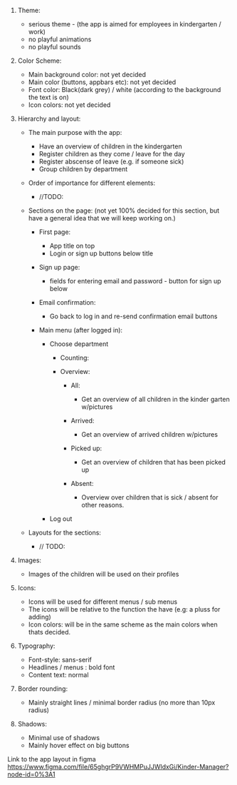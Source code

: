 1. Theme: 
    - serious theme - (the app is aimed for employees in kindergarten / work) 
    - no playful animations 
    - no playful sounds 
    
    
2. Color Scheme: 
    - Main background color: not yet decided
    - Main color (buttons, appbars etc): not yet decided 
    - Font color: Black(dark grey) / white (according to the background the text is on)
    - Icon colors: not yet decided


3. Hierarchy and layout: 
    - The main purpose with the app: 
        - Have an overview of children in the kindergarten
        - Register children as they come / leave for the day 
        - Register abscense of leave (e.g. if someone sick) 
        - Group children by department 
    
    - Order of importance for different elements: 
        - //TODO:
        
        
    - Sections on the page: 
    (not yet 100% decided for this section, but have a general idea that we will keep working on.)
        -  First page: 
            - App title on top 
            - Login or sign up buttons below title 
        
        - Sign up page: 
            - fields for entering email and password - button for sign up below 
            
        - Email confirmation: 
            - Go back to log in and re-send confirmation email buttons 
            
        - Main menu (after logged in): 
            - Choose department 
                - Counting:
                
                - Overview: 
                    - All:  
                        - Get an overview of all children in the kinder garten w/pictures
                 
                    - Arrived:
                        - Get an overview of arrived children w/pictures 
            
                    - Picked up: 
                        - Get an overview of children that has been picked up 
                
                    - Absent: 
                        - Overview over children that is sick / absent for other reasons. 
                
            - Log out 
            
            
        
    - Layouts for the sections: 
        - // TODO:
    
    
    
4. Images: 
    - Images of the children will be used on their profiles 


5. Icons: 
    - Icons will be used for different menus / sub menus 
    - The icons will be relative to the function the have (e.g: a pluss for adding)
    - Icon colors: will be in the same scheme as the main colors when thats decided.


6. Typography: 
    - Font-style: sans-serif 
    - Headlines / menus : bold font 
    - Content text: normal 
    
    
7. Border rounding: 
    - Mainly straight lines / minimal border radius (no more than 10px radius)

    
8. Shadows: 
    - Minimal use of shadows 
    - Mainly hover effect on big buttons 

Link to the app layout in figma
https://www.figma.com/file/65ghgrP9VWHMPuJJWldxGi/Kinder-Manager?node-id=0%3A1
    


